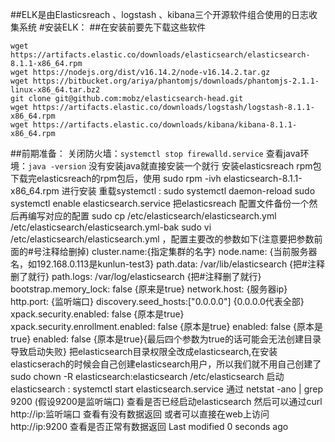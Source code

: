 ##ELK是由Elasticsreach 、logstash 、kibana三个开源软件组合使用的日志收集系统
#安装ELK：
##在安装前要先下载这些软件
```
wget https://artifacts.elastic.co/downloads/elasticsearch/elasticsearch-8.1.1-x86_64.rpm
wget https://nodejs.org/dist/v16.14.2/node-v16.14.2.tar.gz
wget https://bitbucket.org/ariya/phantomjs/downloads/phantomjs-2.1.1-linux-x86_64.tar.bz2
git clone git@github.com:mobz/elasticsearch-head.git
wget https://artifacts.elastic.co/downloads/logstash/logstash-8.1.1-x86_64.rpm
wget https://artifacts.elastic.co/downloads/kibana/kibana-8.1.1-x86_64.rpm
```
##前期准备：
关闭防火墙：`systemctl stop firewalld.service`
查看java环境：`java -version`
没有安装java就直接安装一个就行
安装elasticsreach rpm包
下载完elasticsreach的rpm包后，使用 sudo rpm -ivh elasticsearch-8.1.1-x86_64.rpm 进行安装
重载systemctl : sudo systemctl daemon-reload
sudo systemctl enable elasticsearch.service
把elasticsreach 配置文件备份一个然后再编写对应的配置
sudo cp /etc/elasticsearch/elasticsearch.yml /etc/elasticsearch/elasticsearch.yml-bak
sudo vi /etc/elasticsearch/elasticsearch.yml ，配置主要改的参数如下(注意要把参数前面的#号注释给删掉)
cluster.name:{指定集群的名字}
node.name: {当前服务器名，如192.168.0.113是kunlun-test3}
path.data: /var/lib/elasticsearch {把#注释删了就行}
path.logs: /var/log/elasticsearch {把#注释删了就行}
bootstrap.memory_lock: false {原来是true}
network.host: {服务器ip}
http.port: {监听端口}
discovery.seed_hosts:["0.0.0.0"] {0.0.0.0代表全部}
xpack.security.enabled: false  {原本是true}
xpack.security.enrollment.enabled: false {原本是true}
enabled: false {原本是true}
enabled: false {原本是true}{最后四个参数为true的话可能会无法创建目录导致启动失败}
把elasticsearch目录权限全改成elasticsearch,在安装elasticserach的时候会自己创建elasticsearch用户，所以我们就不用自己创建了
sudo  chown -R elasticsearch:elasticsearch /etc/elasticsearch
启动elasticsearch : systemctl start elasticsearch.service
通过 netstat -ano | grep 9200 (假设9200是监听端口) 查看是否已经启动elasticsearch
然后可以通过curl http://ip:监听端口 查看有没有数据返回
或者可以直接在web上访问​http://ip:9200 查看是否正常有数据返回
Last modified 0 seconds ago
 

